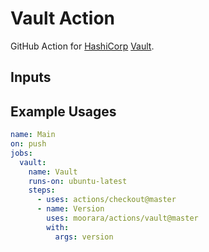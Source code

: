 # Vault Action

GitHub Action for [HashiCorp](https://www.hashicorp.com) [Vault](https://vaultproject.io).

## Inputs

## Example Usages

```yaml
name: Main
on: push
jobs:
  vault:
    name: Vault
    runs-on: ubuntu-latest
    steps:
      - uses: actions/checkout@master
      - name: Version
        uses: moorara/actions/vault@master
        with:
          args: version
```
